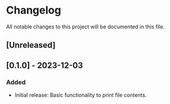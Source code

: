 # Changelog

All notable changes to this project will be documented in this file.

## [Unreleased]

## [0.1.0] - 2023-12-03

### Added

- Initial release: Basic functionality to print file contents.

